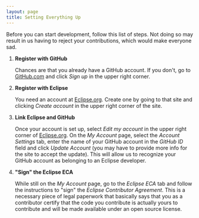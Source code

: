 ```yaml
---
layout: page
title: Setting Everything Up
---
```

Before you can start development, follow this list of steps. Not doing so may result in us having to reject your contributions, which would make everyone sad.

1. **Register with GitHub**

   Chances are that you already have a GitHub account. If you don't, go to [GitHub.com](https://github.com) and click _Sign up_ in the upper right corner.

1. **Register with Eclipse**

   You need an account at [Eclipse.org](https://www.eclipse.org/). Create one by going to that site and clicking _Create account_ in the upper right corner of the site.

1. **Link Eclipse and GitHub**

   Once your account is set up, select _Edit my account_ in the upper right corner of [Eclipse.org](https://www.eclipse.org/). On the _My Account_ page, select the _Account Settings_ tab, enter the name of your GitHub account in the _GitHub ID_ field and click _Update Account_ (you may have to provide more info for the site to accept the update). This will allow us to recognize your GitHub account as belonging to an Eclipse developer.

1. **"Sign" the Eclipse ECA**

   While still on the _My Account_ page, go to the _Eclipse ECA_ tab and follow the instructions to "sign" the _Eclipse Contributor Agreement_. This is a necessary piece of legal paperwork that basically says that you as a contributor certify that the code you contribute is actually yours to contribute and will be made available under an open source license.
